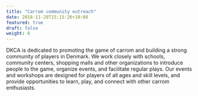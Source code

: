 ```yaml
---
title: "Carrom community outreach"
date: 2018-11-28T15:15:26+10:00
featured: true
draft: false
weight: 6
---
```


DKCA is dedicated to promoting the game of carrom and building a strong community of players in Denmark. We work closely with schools, community centers, shopping malls and other organizations to introduce people to the game, organize events, and facilitate regular plays. Our events and workshops are designed for players of all ages and skill levels, and provide opportunities to learn, play, and connect with other carrom enthusiasts.
